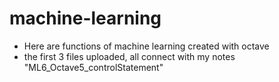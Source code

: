 # machine-learning
* Here are functions of machine learning created with octave
* the first 3 files uploaded, all connect with my notes "ML6_Octave5_controlStatement"

